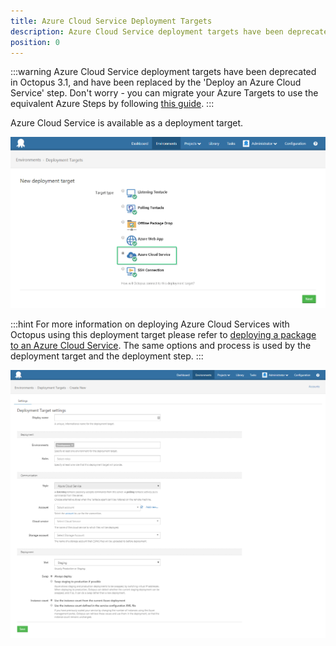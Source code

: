 ```yaml
---
title: Azure Cloud Service Deployment Targets
description: Azure Cloud Service deployment targets have been deprecated.
position: 0
---
```


:::warning
Azure Cloud Service deployment targets have been deprecated in Octopus 3.1, and have been replaced by the 'Deploy an Azure Cloud Service' step.
Don't worry - you can migrate your Azure Targets to use the equivalent Azure Steps by following [this guide](/docs/how-to/migrate-azure-targets-into-azure-steps.md).
:::

Azure Cloud Service is available as a deployment target.

![](/docs/images/3048061/3277597.png "width=500")

:::hint
For more information on deploying Azure Cloud Services with Octopus using this deployment target please refer to [deploying a package to an Azure Cloud Service](/docs/deploying-applications/deploying-to-azure/deploying-a-package-to-an-azure-cloud-service/index.md). The same options and process is used by the deployment target and the deployment step.
:::

![](/docs/images/3048061/3277596.png "width=500")
